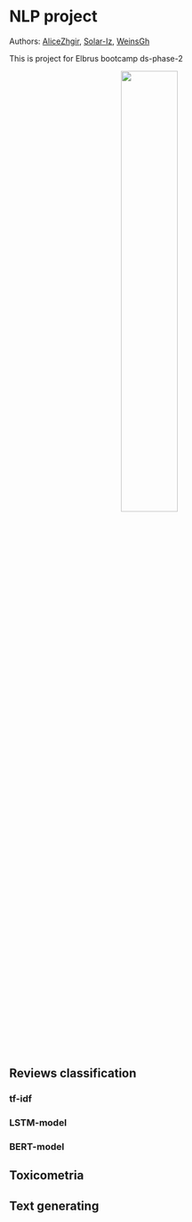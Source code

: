 # NLP project

Authors: [AliceZhgir](https://github.com/alizhgir), [Solar-Iz](https://github.com/Solar-Iz), [WeinsGh](https://github.com/WeinsGH) 

This is project for Elbrus bootcamp ds-phase-2
<div align="center">
    <img src='https://www.meme-arsenal.com/memes/1e35e868dd398382c54286df510efe2e.jpg](https://www.meme-arsenal.com/memes/2f46f4f0e02f1b60104f1939ce25da7d.jpg)', width='45%'>
</div>

## Reviews classification

### tf-idf

### LSTM-model

### BERT-model

## Toxicometria

## Text generating
